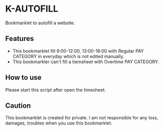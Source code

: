 K-AUTOFILL
====

Bookmarklet to autofill a website.

## Features
- This bookmarklet fill 9:00-12:00, 13:00-18:00 with Regular PAY CATEGORY in everyday which is not edited manually.
- This bookmarkler can't fill a tiemsheet with Overtime PAY CATEGORY.

## How to use
Please start this script after open the timesheet.

## Caution
This bookmarklet is created for private.
I am not responsible for any loss, damages, troubles when you use this bookmarklet.
